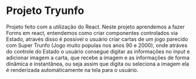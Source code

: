 # Projeto Tryunfo

Projeto feito com a utilização do React. Neste projeto aprendemos a fazer Forms em react, entendemos como criar componentes controlados via Estado, através disso é possivel o usuário criar cartas de um jogo parecido com Super Trunfo (Jogo muito populas nos anos 90 e 2000), onde atráves do controle do Estado o usuário consegue digitar as informações no input e adicionar imagem a carta, que recebe a imagem e as informações de forma dinâmica e instantânea, ou seja assim que digita ou seleciona a imagem ela é renderizada automáticamente na tela para o usuário.
